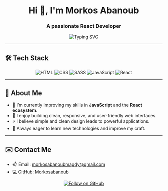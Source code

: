 <!-- ===== README — Markus Abanoub ===== -->



<h1 align="center">Hi 👋, I'm Morkos Abanoub</h1>
<h3 align="center">A passionate React Developer</h3>

<p align="center">
  <!-- Typing animation -->
  <img src="https://readme-typing-svg.herokuapp.com?font=Fira+Code&size=28&duration=3000&pause=800&color=FF5722&center=true&width=700&lines=Welcome+to+my+GitHub+Profile;My+name+is+Morkos+Abanoub;I+work+as+a+React+Developer;I+code+in+HTML,+CSS,+SASS,+JS,+React;I+love+building+modern+and+fast+interfaces" alt="Typing SVG"/>
</p>

---

## 🛠️ Tech Stack
<p align="center">
  <img alt="HTML" src="https://img.shields.io/badge/HTML5-E34F26?logo=html5&logoColor=white&style=for-the-badge" />
  <img alt="CSS" src="https://img.shields.io/badge/CSS3-1572B6?logo=css3&logoColor=white&style=for-the-badge" />
  <img alt="SASS" src="https://img.shields.io/badge/SASS-CC6699?logo=sass&logoColor=white&style=for-the-badge" />
  <img alt="JavaScript" src="https://img.shields.io/badge/JavaScript-F7DF1E?logo=javascript&logoColor=black&style=for-the-badge" />
  <img alt="React" src="https://img.shields.io/badge/React-61DAFB?logo=react&logoColor=black&style=for-the-badge" />
</p>

---

## 🧭 About Me
- 🌱 I’m currently improving my skills in **JavaScript** and the **React ecosystem**.  
- 🎨 I enjoy building clean, responsive, and user-friendly web interfaces.  
- ⚡ I believe simple and clean design leads to powerful applications.  
- 📖 Always eager to learn new technologies and improve my craft.  

---

## ✉️ Contact Me
- 📫 Email: <morkosabanoubmagdy@gmail.com>  
- 💻 GitHub: [Morkosabanoub](https://github.com/Morkosabanoub)

<p align="center">
  <!-- Follow badge -->
  <a href="https://github.com/Morkosabanoub">
    <img src="https://img.shields.io/badge/Follow%20Me%20on%20GitHub-000000?logo=github&logoColor=white&style=for-the-badge" alt="Follow on GitHub"/>
  </a>
</p>
